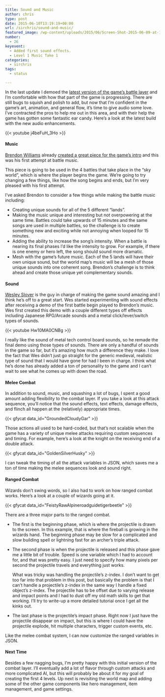 ```yaml
---
title: Sound and Music
author: chris
type: post
date: 2015-06-10T13:19:19+00:00
url: /sirchris/sound-and-music/
featured_image: /wp-content/uploads/2015/06/Screen-Shot-2015-06-09-at-11.55.26-AM.png
number:
  - 26
keyevent:
  - Added first sound effects.
  - Level 1 Music Take 1
categories:
  - sirchris
tags:
  - status

---
```

In the last update I demoed the [latest version of the game’s battle layer][1] and I&#8217;m comfortable with how that part of the game is progressing. There are still bugs to squish and polish to add, but now that I’m confident in the game’s art, animation, and general flow, it’s time to give audio some love. I’ve contracted the pros to help me out in this area, and with their help the game has gotten some fantastic ear candy. Here’s a look at the latest build with the new audio enhancements.
<!--more-->

<div class="inlineimg">
  {{< youtube j4beFuH_3Ho >}}
</div>

#### Music

[Brendon Williams][2] already [created a great piece for the game&#8217;s intro][3] and this was his first attempt at battle music.

This piece is going to be used in the 4 battles that take place in the “sky world”, which is where the player begins the game. We’re going to try changing a few things, like how the song begins and ends, but I’m very pleased with his first attempt.

I’ve asked Brendon to consider a few things while making the battle music including:

  * Creating unique sounds for all of the 5 different &#8220;lands&#8221;.
  * Making the music unique and interesting but not overpowering at the same time. Battles could take upwards of 15 minutes and the same songs are used in multiple battles, so the challenge is to create something new and exciting while not annoying when looped for 15 minutes.
  * Adding the ability to increase the song’s intensity. When a battle is nearing its final phases I’d like the intensity to grow. For example, if there is one enemy or hero left, the song should sound more dramatic.
  * Mesh with the game’s future music. Each of the 5 lands will have their own unique sound, but the world map’s music will be a mesh of those unique sounds into one coherent song. Brendon’s challenge is to think ahead and create those unique yet complementary sounds.

#### Sound

[Wesley Slover][4] is the guy in charge of making the game sound amazing and I think he’s off to a great start. Wes started experimenting with sound effects after receiving a demo of the first battle begin played to Brendon&#8217;s music. Wes first created this demo with a couple different types off effects including Japanese RPG/Arcade sounds and a metal click/lever/switch types of sounds.

<div class="inlineimg">
  {{< youtube Hw10MA0CNBg >}}
</div>

I really like the sound of metal tech control board sounds, so he remade the final demo using those types of sounds. There are only a handful of sounds in the game so far, but it’s amazing how much a difference they make. I love the fact that Wes didn’t just go straight for the generic medieval, realistic type of sound that I would have gone for had I been in charge. I think what he’s done has already added a ton of personality to the game and I can’t wait to see what he comes up with down the road.

#### Melee Combat

In addition to sound, music, and squashing a lot of bugs, I spent a good amount adding flexibility to the combat layer. If you take a look at this attack sequence, you’ll notice that the sound effects, text effects, damage effects, and flinch all happen at the (relatively) appropriate times.

<div class="inlineimg">
  {{< gfycat data_id="GroundedCloudyGar" >}}
</div>

Those actions all used to be hard-coded, but that&#8217;s not scalable when the game has a variety of unique melee attacks requiring custom sequences and timing. For example, here’s a look at the knight on the receiving end of a double attack.

<div class="inlineimg">
  {{< gfycat data_id="GoldenSilverHusky" >}}
</div>

I can tweak the timing of all the attack variables in JSON, which saves me a ton of time making the melee sequences look and sound right.

#### Ranged Combat

Wizards don’t swing words, so I also had to work on how ranged combat works. Here’s a look at a couple of wizards going at it.

<div class="inlineimg">
  {{< gfycat data_id="FeistyRawAlpineroadguidetigerbeetle" >}}
</div>

There are a three major parts to the ranged combat.

  * The first is the beginning phase, which is where the projectile is drawn to the screen. In this example, that is where the fireball is growing in the wizards hand. The beginning phase may be slow for a complicated and slow building spell or lightning fast for an archer’s triple attack.
  * The second phase is when the projectile is released and this phase gave me a little bit of trouble. Speed is one variable which I had to account for, and that was pretty easy. I just need to specify how many pixels per second the projectile travels and everything just works.
  
      
    What was tricky was handling the projectile’s z-index. I don’t want to get too far into that problem in this post, but basically the problem is that I can’t handle a projectile’s z-index in the same way I handle a fixed object’s z-index. The projectile has to be offset due to varying release and impact points and I had to dust off my old math skills to get that working. I’ll try to write-up a more detailed tutorial once I get all the kinks out.
  * The last phase is the projectile’s impact phase. Right now I just have the projectile disappear on impact, but this is where I could have the projectile explode, hit multiple characters, trigger custom events, etc.

Like the melee combat system, I can now customize the ranged variables in JSON.

#### Next Time

Besides a few nagging bugs, I’m pretty happy with this initial version of the combat layer. I’ll eventually add a lot of flavor through custom attacks and more complicated AI, but this will probably be about it for my goal of creating the first 4 levels. Up next is revisiting the world map and adding some of the other game components like hero management, item management, and game settings.

 [1]: http://battleofbrothers.com/sirchris/the-battlefield-ui
 [2]: http://www.brendonwilliams.com
 [3]: http://battleofbrothers.com/sirchris/music-memory
 [4]: http://www.sonosanctus.com